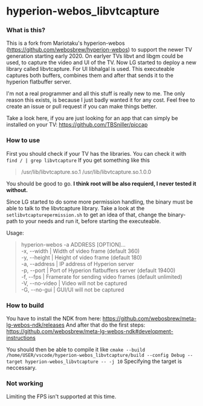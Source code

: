 # hyperion-webos_libvtcapture

### What is this? 
This is a fork from Mariotaku's hyperion-webos (https://github.com/webosbrew/hyperion-webos) to support the newer TV generation starting early 2020.
On earlyer TVs libvt and libgm could be used, to capture the video and UI of the TV. Now LG started to deploy a new library called libvtcapture. For UI libhalgal is used. 
This executeable captures both buffers, combines them and after that sends it to the hyperion flatbuffer server.

I'm not a real programmer and all this stuff is really new to me. The only reason this exists, is because I just badly wanted it for any cost. Feel free to create an issue or pull request if you can make things better.  

Take a look here, if you are just looking for an app that can simply be installed on your TV: https://github.com/TBSniller/piccap

### How to use
First you should check if your TV has the libraries. You can check it with  
`find / | grep libvtcapture`
If you get something like this
>/usr/lib/libvtcapture.so.1
>/usr/lib/libvtcapture.so.1.0.0  

You should be good to go. **I think root will be also requierd, I never tested it without.**  

Since LG started to do some more permission handling, the binary must be able to talk to the libvtcapture library. Take a look at the `setlibvtcapturepermission.sh` to get an idea of that, change the binary-path to your needs and run it, before starting the executeable. 

 Usage:  
 > hyperion-webos -a ADDRESS [OPTION]...  
 >  -x, --width      |     Width of video frame (default 360)  
>  -y, --height     |     Height of video frame (default 180)  
>  -a, --address    |     IP address of Hyperion server  
>  -p, --port     |       Port of Hyperion flatbuffers server (default 19400)  
>  -f, --fps      |       Framerate for sending video frames (default unlimited)  
>  -V, --no-video   |     Video will not be captured  
>  -G, --no-gui     |     GUI/UI will not be captured  


### How to build
You have to install the NDK from here: https://github.com/webosbrew/meta-lg-webos-ndk/releases 
And after that do the first steps: https://github.com/webosbrew/meta-lg-webos-ndk#development-instructions

You should then be able to compile it like `cmake --build /home/USER/vscode/hyperion-webos_libvtcapture/build --config Debug --target hyperion-webos_libvtcapture -- -j 10`
Specifying the target is neccessary.

### Not working
Limiting the FPS isn't supported at this time.
